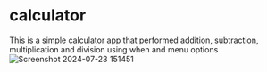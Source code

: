 # calculator
This is a simple calculator app that performed addition, subtraction, multiplication and division using when and menu options
![Screenshot 2024-07-23 151451](https://github.com/user-attachments/assets/407e2d95-fb1b-4322-ac51-df7e4e2e585f)


